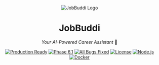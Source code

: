 <div align="center">

![JobBuddi Logo](https://client-uploads.nyc3.digitaloceanspaces.com/images/731d7eb6-98fd-4f14-8af6-386d93ba0e57/2025-10-24T03-50-17-074Z-0b544258.jpg)

# JobBuddi
*Your AI-Powered Career Assistant* 🤖

[![Production Ready](https://img.shields.io/badge/Status-PRODUCTION%20READY-brightgreen)](docs/roadmap.md)
[![Phase 6.1](https://img.shields.io/badge/Phase-6.1%20IN%20PROGRESS-orange)](docs/roadmap.md)
[![All Bugs Fixed](https://img.shields.io/badge/Bugs-0%20Open-brightgreen)](BUGFIXES.md)
[![License](https://img.shields.io/badge/License-MIT-blue.svg)](LICENSE)
[![Node.js](https://img.shields.io/badge/Node.js-18+-green.svg)](backend/package.json)
[![Docker](https://img.shields.io/badge/Docker-Ready-blue.svg)](docker-compose.prod.yml)

</div>